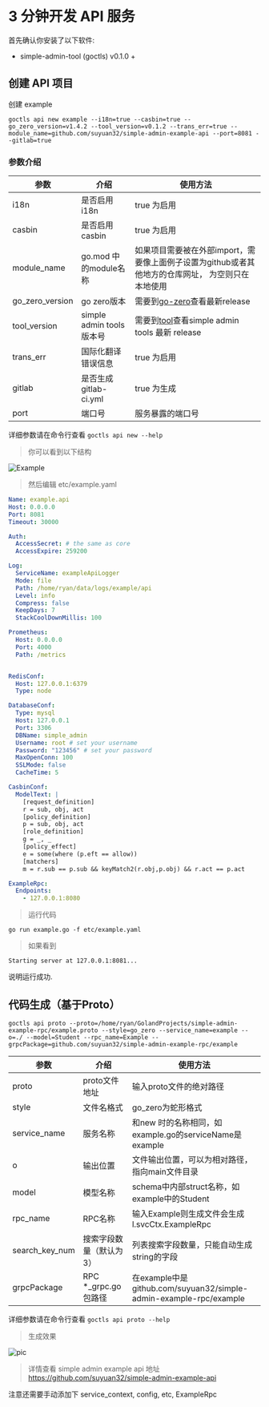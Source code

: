 # 3 分钟开发 API 服务

首先确认你安装了以下软件:
- simple-admin-tool (goctls) v0.1.0 +


## 创建 API 项目
创建 example
```shell
goctls api new example --i18n=true --casbin=true --go_zero_version=v1.4.2 --tool_version=v0.1.2 --trans_err=true --module_name=github.com/suyuan32/simple-admin-example-api --port=8081 --gitlab=true

```

### 参数介绍

| 参数              | 介绍                     | 使用方法                                                                                               |
|-----------------|------------------------|----------------------------------------------------------------------------------------------------|
| i18n            | 是否启用 i18n              | true 为启用                                                                                           |
| casbin          | 是否启用 casbin            | true 为启用                                                                                           |
| module_name     | go.mod 中的module名称      | 如果项目需要被在外部import，需要像上面例子设置为github或者其他地方的仓库网址， 为空则只在本地使用                                            |
| go_zero_version | go zero版本              | 需要到[go-zero](https://github.com/zeromicro/go-zero/releases)查看最新release                             |
| tool_version    | simple admin tools 版本号 | 需要到[tool](https://github.com/suyuan32/simple-admin-tools/releases)查看simple admin  tools 最新 release |
| trans_err       | 国际化翻译错误信息              | true 为启用                                                                                           |
| gitlab          | 是否生成 gitlab-ci.yml     | true 为生成                                                                                           |
| port            | 端口号                    | 服务暴露的端口号                                                                                           |

详细参数请在命令行查看 `goctls api new --help`

> 你可以看到以下结构

![Example](../../assets/example-struct.png)


> 然后编辑 etc/example.yaml

```yaml
Name: example.api
Host: 0.0.0.0
Port: 8081
Timeout: 30000

Auth:
  AccessSecret: # the same as core
  AccessExpire: 259200

Log:
  ServiceName: exampleApiLogger
  Mode: file
  Path: /home/ryan/data/logs/example/api
  Level: info
  Compress: false
  KeepDays: 7
  StackCoolDownMillis: 100

Prometheus:
  Host: 0.0.0.0
  Port: 4000
  Path: /metrics


RedisConf:
  Host: 127.0.0.1:6379
  Type: node

DatabaseConf:
  Type: mysql
  Host: 127.0.0.1
  Port: 3306
  DBName: simple_admin
  Username: root # set your username
  Password: "123456" # set your password
  MaxOpenConn: 100
  SSLMode: false
  CacheTime: 5

CasbinConf:
  ModelText: |
    [request_definition]
    r = sub, obj, act
    [policy_definition]
    p = sub, obj, act
    [role_definition]
    g = _, _
    [policy_effect]
    e = some(where (p.eft == allow))
    [matchers]
    m = r.sub == p.sub && keyMatch2(r.obj,p.obj) && r.act == p.act

ExampleRpc:
  Endpoints:
    - 127.0.0.1:8080
```

> 运行代码

```shell
go run example.go -f etc/example.yaml
```

> 如果看到

```shell
Starting server at 127.0.0.1:8081...
```

说明运行成功.

## 代码生成（基于Proto）

```shell
goctls api proto --proto=/home/ryan/GolandProjects/simple-admin-example-rpc/example.proto --style=go_zero --service_name=example --o=./ --model=Student --rpc_name=Example --grpcPackage=github.com/suyuan32/simple-admin-example-rpc/example
```
| 参数             | 介绍                | 使用方法                                                           |
|----------------|-------------------|----------------------------------------------------------------|
| proto          | proto文件地址         | 输入proto文件的绝对路径                                                 |
| style          | 文件名格式             | go_zero为蛇形格式                                                   |
| service_name   | 服务名称              | 和new 时的名称相同，如example.go的serviceName是 example                   |
| o              | 输出位置              | 文件输出位置，可以为相对路径，指向main文件目录                                      |
| model          | 模型名称              | schema中内部struct名称，如example中的Student                            |
| rpc_name       | RPC名称             | 输入Example则生成文件会生成l.svcCtx.ExampleRpc                           |
| search_key_num | 搜索字段数量（默认为3）      | 列表搜索字段数量，只能自动生成string的字段                                       |
| grpcPackage    | RPC *_grpc.go 包路径 | 在example中是github.com/suyuan32/simple-admin-example-rpc/example |

详细参数请在命令行查看 `goctls api proto --help` 

> 生成效果

![pic](../../assets/api_gen_struct.png)


> 详情查看 simple admin example api 地址 https://github.com/suyuan32/simple-admin-example-api

注意还需要手动添加下 service_context, config, etc, ExampleRpc
